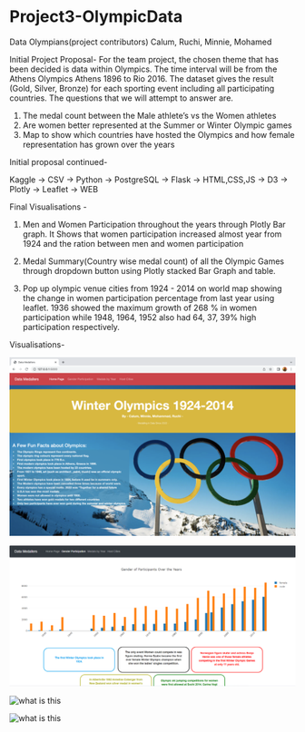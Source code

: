 # Project3-OlympicData

Data Olympians(project contributors)
Calum, Ruchi, Minnie, Mohamed

Initial Project Proposal-
For the team project, the chosen theme that has been decided is data within Olympics. The time interval will be from the Athens Olympics Athens 1896 to Rio 2016. 
The dataset gives the result (Gold, Silver, Bronze) for each sporting event including all participating countries. The questions that we will attempt to answer are.

1) The medal count between the Male athlete’s vs the Women athletes
2) Are women better represented at the Summer or Winter Olympic games
3) Map to show which countries have hosted the Olympics and how female representation has grown over the years 

Initial proposal continued-

Kaggle -> CSV -> Python -> PostgreSQL -> Flask -> HTML,CSS,JS -> D3 -> Plotly -> Leaflet -> WEB 

Final Visualisations -

1) Men and Women Participation throughout the years through Plotly Bar graph. It Shows that women participation increased almost year from 1924 and the ration between men and women participation 

2) Medal Summary(Country wise medal count) of all the Olympic Games through dropdown button using Plotly stacked Bar Graph and table.

3) Pop up olympic venue cities from 1924 - 2014 on world map showing the change in women participation percentage from last year using leaflet. 1936 showed the maximum growth of 268 % in women participation while 1948, 1964, 1952 also had 64, 37, 39% high participation respectively.

Visualisations- 

![what is this](Images/homepage.png)

![what is this](Images/image.png)

![what is this](Images/image(1).png)

![what is this](Images/image(2).png)
